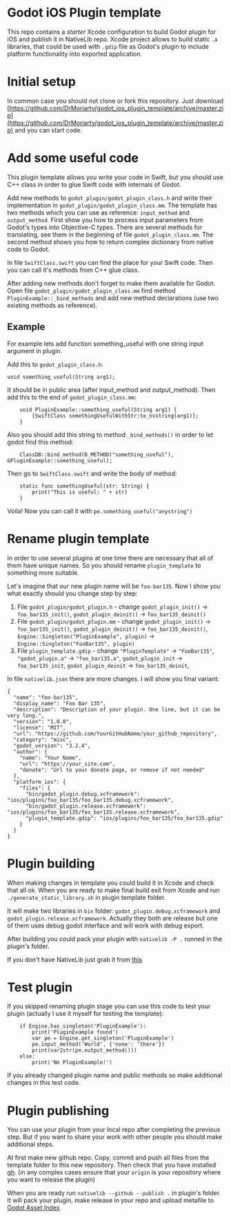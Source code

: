 # Godot iOS Plugin template

This repo contains a *starter* Xcode configuration to build Godot plugin for iOS and publish it in NativeLib repo.
Xcode project allows to build static `.a` libraries, that could be used with `.gdip` file as Godot's plugin to include platform functionality into exported application.

# Initial setup

In common case you should not clone or fork this repository. Just download [https://github.com/DrMoriarty/godot_ios_plugin_template/archive/master.zip](https://github.com/DrMoriarty/godot_ios_plugin_template/archive/master.zip) and you can start code.

# Add some useful code

This plugin template allows you write your code in Swift, but you should use C++ class in order to glue Swift code with internals of Godot.

Add new methods to `godot_plugin/godot_plugin_class.h` and write their implementation in `godot_plugin/godot_plugin_class.mm`. The template has two methods which you can use as reference: `input_method` and `output_method`. First show you how to process input parameters from Godot's types into Objective-C types. There are several methods for translating, see them in the beginning of file `godot_plugin_class.mm`. The second method shows you how to return complex dictionary from native code to Godot.

In file `SwiftClass.swift` you can find the place for your Swift code. Then you can call it's methods from C++ glue class.

After adding new methods don't forget to make them available for Godot. Open file `godot_plugin/godot_plugin_class.mm` find method `PluginExample::_bind_methods` and add new method declarations (use two existing methods as reference).

## Example

For example lets add function something_useful with one string input argument in plugin.

Add this to `godot_plugin_class.h`:
```
void something_useful(String arg1);
```

It should be in public area (after input_method and output_method). Then add this to the end of `godot_plugin_class.mm`:
```
    void PluginExample::something_useful(String arg1) {
        [SwiftClass somethingUsefulWithStr:to_nsstring(arg1)];
    }
```

Also you should add this string to method `_bind_methods()` in order to let godot find this method:
```
    ClassDB::bind_method(D_METHOD("something_useful"), &PluginExample::something_useful);
```

Then go to `SwiftClass.swift` and write the body of method:
```
    static func somethingUseful(str: String) {
        print("This is useful: " + str)
    }
```

Voila! Now you can call it with `pe.something_useful("anystring")`

# Rename plugin template

In order to use several plugins at one time there are necessary that all of them have unique names. So you should rename `plugin_template` to something more suitable.

Let's imagine that our new plugin name will be `foo-bar135`. Now I show you what exactly should you change step by step:

1) File `godot_plugin/godot_plugin.h` - change `godot_plugin_init()` -> `foo_bar135_init()`, `godot_plugin_deinit()` -> `foo_bar135_deinit()`
2) File `godot_plugin/godot_plugin.mm` - change `godot_plugin_init()` -> `foo_bar135_init()`, `godot_plugin_deinit()` -> `foo_bar135_deinit()`, `Engine::Singleton("PluginExample", plugin)` -> `Engine::Singleton("FooBar135", plugin)`
3) File `plugin_template.gdip` - change `"PluginTemplate"` -> `"FooBar135"`, `"godot_plugin.a"` -> `"foo_bar135.a"`, `godot_plugin_init` -> `foo_bar135_init`, `godot_plugin_deinit` -> `foo_bar135_deinit`, 

In file `nativelib.json` there are more changes. I will show you final variant:
```
{
  "name": "foo-bar135",
  "display_name": "Foo Bar 135",
  "description": "Description of your plugin. One line, but it can be very long.",
  "version": "1.0.0",
  "license": "MIT",
  "url": "https://github.com/YourGitHubName/your_github_repository",
  "category": "misc",
  "godot_version": "3.2.4",
  "author": {
    "name": "Your Name",
    "url": "https://your_site.com",
    "donate": "Url to your donate page, or remove if not needed"
  },
  "platform_ios": {
    "files": {
      "bin/godot_plugin.debug.xcframework": "ios/plugins/foo_bar135/foo_bar135.debug.xcframework",
      "bin/godot_plugin.release.xcframework": "ios/plugins/foo_bar135/foo_bar135.release.xcframework",
      "plugin_template.gdip": "ios/plugins/foo_bar135/foo_bar135.gdip"
    }
  }
}
```

# Plugin building

When making changes in template you could build it in Xcode and check that all ok. When you are ready to make final build exit from Xcode and run `./generate_static_library.sh` in plugin template folder.

It will make two libraries in `bin` folder: `godot_plugin.debug.xcframework` and `godot_plugin.release.xcframework`. Actually they both are release but one of them uses debug godot interface and will work with debug export.

After building you could pack your plugin with `nativelib -P .` runned in the plugin's folder.

If you don't have NativeLib just grab it from [this](https://github.com/DrMoriarty/nativelib-cli)

# Test plugin

If you skipped renaming plugin stage you can use this code to test your plugin (actually I use it myself for testing the template):
```
    if Engine.has_singleton('PluginExample'):
        print('PluginExample found')
        var pe = Engine.get_singleton('PluginExample')
        pe.input_method('World', {'none': 'there'})
        print(var2str(pe.output_method()))
    else:
        print('No PluginExample!')
```
If you already changed plugin name and public methods so make additional changes in this test code.

# Plugin publishing

You can use your plugin from your local repo after completing the previous step. But if you want to share your work with other people you should make additional steps.

At first make new github repo. Copy, commit and push all files from the template folder to this new repository. Then check that you have installed [gh](https://github.com/cli/cli). (in any complex cases ensure that your `origin` is your repository where you want to release the plugin)

When you are ready run `nativelib --github --publish .` in plugin's folder. It will pack your plugin, make release in your repo and upload metafile to [Godot Asset Index](https://github.com/godot-asset/index).
